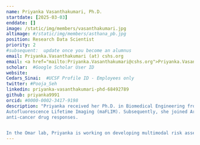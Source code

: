 ```yaml
---
name: Priyanka Vasanthakumari, Ph.D.
startdate: [2025-03-03]
enddate: []
image: /static/img/members/vasanthakumari.jpg 
altimage: #/static/img/members/asthana_pb.jpg 
position: Research Data Scientist
priority: 2
#subsequent:  update once you become an alumnus
email: Priyanka.Vasanthakumari (at) cshs.org
email: <a href="mailto:Priyanka.Vasanthakumari@cshs.org">Priyanka.Vasanthakumari@cshs.org</a><br>
scholar:  #Google Scholar User ID
website:
Cedars_Sinai:  #UCSF Profile ID - Employees only
twitter: #Pooja_Seh
linkedin: priyanka-vasanthakumari-phd-68492789
github: priyanka9991
orcid: #0000-0002-3417-9198
description: "Priyanka received her Ph.D. in Biomedical Engineering from Texas A&M University in 2022. Her thesis focused on deep learning-based detection of oral and skin cancer using multi-spectral
Autofluorescence Lifetime Imaging (maFLIM). Subsequently, she joined Argonne National Laboratory as Postdoctoral Fellow, where she focused on developing machine learning models for predicting
anti-cancer drug responses. 


In the Omar lab, Priyanka is working on developing multimodal risk assessment tools for patients with prostate cancer using multiparametric MRI imaging (mpMRI) and digitized histopathology slides of biopsy specimens."
---
```

